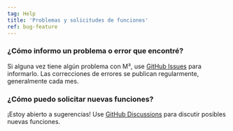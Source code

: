```yaml
---
tag: Help
title: 'Problemas y solicitudes de funciones'
ref: bug-feature
---
```


### ¿Cómo informo un problema o error que encontré?

Si alguna vez tiene algún problema con M³, use [GitHub Issues]({{site.github}}/issues/new?labels=bug,from+app&template=bug_report.md) para informarlo. Las correcciones de errores se publican regularmente, generalmente cada mes.

### ¿Cómo puedo solicitar nuevas funciones?

¡Estoy abierto a sugerencias! Use [GitHub Discussions]({{site.github}}/discussions) para discutir posibles nuevas funciones.
